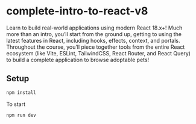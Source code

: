 # complete-intro-to-react-v8

Learn to build real-world applications using modern React 18.x+! Much more than an intro, you’ll start from the ground up, getting to using the latest features in React, including hooks, effects, context, and portals. Throughout the course, you’ll piece together tools from the entire React ecosystem (like Vite, ESLint, TailwindCSS, React Router, and React Query) to build a complete application to browse adoptable pets!

## Setup

```bash
npm install
```

To start 

```bash
npm run dev
```

